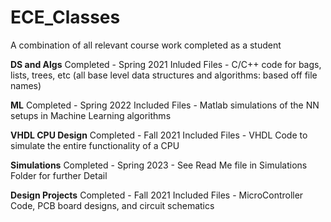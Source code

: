 # ECE_Classes
A combination of all relevant course work completed as a student

********DS and Algs********
Completed - Spring 2021
Inluded Files - C/C++ code for bags, lists, trees, etc (all base level data structures and algorithms: based off file names)

********ML********
Completed - Spring 2022
Included Files - Matlab simulations of the NN setups in Machine Learning algorithms

********VHDL CPU Design********
Completed - Fall 2021
Included Files - VHDL Code to simulate the entire functionality of a CPU

********Simulations********
Completed - Spring 2023 - 
See Read Me file in Simulations Folder for further Detail

********Design Projects********
Completed - Fall 2021
Included Files - MicroController Code, PCB board designs, and circuit schematics
